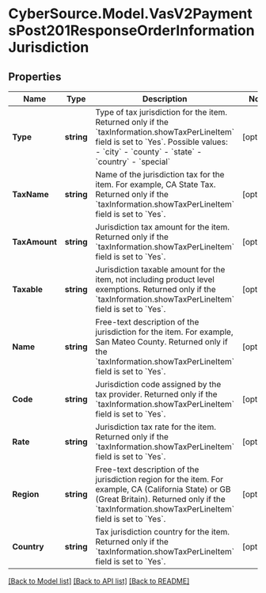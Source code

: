 # CyberSource.Model.VasV2PaymentsPost201ResponseOrderInformationJurisdiction
## Properties

Name | Type | Description | Notes
------------ | ------------- | ------------- | -------------
**Type** | **string** | Type of tax jurisdiction for the item. Returned only if the &#x60;taxInformation.showTaxPerLineItem&#x60; field is set to &#x60;Yes&#x60;.  Possible values: - &#x60;city&#x60; - &#x60;county&#x60; - &#x60;state&#x60; - &#x60;country&#x60; - &#x60;special&#x60;  | [optional] 
**TaxName** | **string** | Name of the jurisdiction tax for the item. For example, CA State Tax. Returned only if the &#x60;taxInformation.showTaxPerLineItem&#x60; field is set to &#x60;Yes&#x60;.  | [optional] 
**TaxAmount** | **string** | Jurisdiction tax amount for the item. Returned only if the &#x60;taxInformation.showTaxPerLineItem&#x60; field is set to &#x60;Yes&#x60;.  | [optional] 
**Taxable** | **string** | Jurisdiction taxable amount for the item, not including product level exemptions. Returned only if the &#x60;taxInformation.showTaxPerLineItem&#x60; field is set to &#x60;Yes&#x60;.  | [optional] 
**Name** | **string** | Free-text description of the jurisdiction for the item. For example, San Mateo County. Returned only if the &#x60;taxInformation.showTaxPerLineItem&#x60; field is set to &#x60;Yes&#x60;.  | [optional] 
**Code** | **string** | Jurisdiction code assigned by the tax provider. Returned only if the &#x60;taxInformation.showTaxPerLineItem&#x60; field is set to &#x60;Yes&#x60;.  | [optional] 
**Rate** | **string** | Jurisdiction tax rate for the item. Returned only if the &#x60;taxInformation.showTaxPerLineItem&#x60; field is set to &#x60;Yes&#x60;.  | [optional] 
**Region** | **string** | Free-text description of the jurisdiction region for the item. For example, CA (California State) or GB (Great Britain). Returned only if the &#x60;taxInformation.showTaxPerLineItem&#x60; field is set to &#x60;Yes&#x60;.  | [optional] 
**Country** | **string** | Tax jurisdiction country for the item. Returned only if the &#x60;taxInformation.showTaxPerLineItem&#x60; field is set to &#x60;Yes&#x60;.  | [optional] 

[[Back to Model list]](../README.md#documentation-for-models) [[Back to API list]](../README.md#documentation-for-api-endpoints) [[Back to README]](../README.md)

